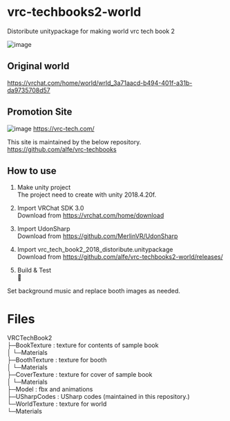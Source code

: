 # vrc-techbooks2-world
Distoribute unitypackage for making world vrc tech book 2

![image](https://user-images.githubusercontent.com/1934979/111861091-fe50c680-898e-11eb-87e1-fba944638803.png)

## Original world
https://vrchat.com/home/world/wrld_3a71aacd-b494-401f-a31b-da9735708d57

## Promotion Site
![image](https://user-images.githubusercontent.com/1934979/111861109-293b1a80-898f-11eb-9b1a-09c91e09b4c9.png)
https://vrc-tech.com/

This site is maintained by the below repository.  
https://github.com/alfe/vrc-techbooks

## How to use

1. Make unity project  
The project need to create with unity 2018.4.20f.

1. Import VRChat SDK 3.0  
Download from https://vrchat.com/home/download

1. Import UdonSharp  
Download from https://github.com/MerlinVR/UdonSharp

1. Import vrc_tech_book2_2018_distoribute.unitypackage  
Download from https://github.com/alfe/vrc-techbooks2-world/releases/

1. Build & Test  
🎉

Set background music and replace booth images as needed.

# Files

VRCTechBook2  
├─BookTexture : texture for contents of sample book  
│  └─Materials  
├─BoothTexture : texture for booth  
│  └─Materials  
├─CoverTexture : texture for cover of sample book  
│  └─Materials  
├─Model : fbx and animations  
├─USharpCodes : USharp codes (maintained in this repository.)  
└─WorldTexture : texture for world  
    └─Materials  
